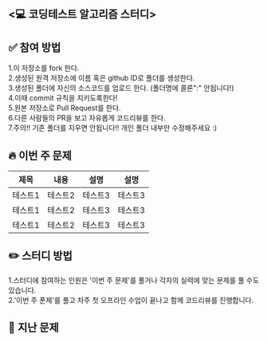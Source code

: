 ## <💻 코딩테스트 알고리즘 스터디>     
   
## ✅ 참여 방법
1.이 저장소를 fork 한다.  
2.생성된 원격 저장소에 이름 혹은 github ID로 폴더를 생성한다.  
3.생성된 폴더에 자신의 소스코드를 업로드 한다. (폴더명에 콜론":" 안됩니다!)  
4.이때 commit 규칙을 지키도록한다!  
5.원본 저장소로 Pull Request를 한다.  
6.다른 사람들의 PR을 보고 자유롭게 코드리뷰를 한다.  
7.주의!! 기존 폴더를 지우면 안됩니다!! 개인 폴더 내부만 수정해주세요 :) 



## 🔥 이번 주 문제

|**제목**|**내용**|**설명**|**설명**|
|------|---|---|---|
|테스트1|테스트2|테스트3|테스트3|
|테스트1|테스트2|테스트3|테스트3|
|테스트1|테스트2|테스트3|테스트3|



## ✏️ 스터디 방법
1.스터디에 참여하는 인원은 '이번 주 문제'를 풀거나
각자의 실력에 맞는 문제를 풀 수도 있습니다.  
2.'이번 주 푼제'를 풀고 차주 첫 오프라인 수업이 끝나고
함께 코드리뷰를 진행합니다.
## 📔 지난 문제

